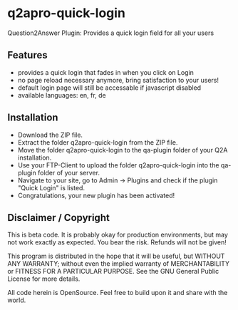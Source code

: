 # q2apro-quick-login
Question2Answer Plugin: Provides a quick login field for all your users

## Features

- provides a quick login that fades in when you click on Login
- no page reload necessary anymore, bring satisfaction to your users!
- default login page will still be accessable if javascript disabled
- available languages: en, fr, de

## Installation

- Download the ZIP file.
- Extract the folder q2apro-quick-login from the ZIP file.
- Move the folder q2apro-quick-login to the qa-plugin folder of your Q2A installation.
- Use your FTP-Client to upload the folder q2apro-quick-login into the qa-plugin folder of your server.
- Navigate to your site, go to Admin -> Plugins and check if the plugin "Quick Login" is listed.
- Congratulations, your new plugin has been activated!

## Disclaimer / Copyright ##

This is beta code. It is probably okay for production environments, but may not work exactly as expected. 
You bear the risk. Refunds will not be given!

This program is distributed in the hope that it will be useful, but WITHOUT ANY WARRANTY; 
without even the implied warranty of MERCHANTABILITY or FITNESS FOR A PARTICULAR PURPOSE. 
See the GNU General Public License for more details.

All code herein is OpenSource. Feel free to build upon it and share with the world.
